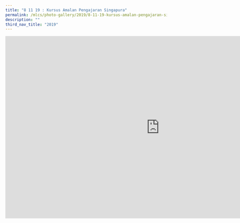 ```yaml
---
title: "8 11 19 : Kursus Amalan Pengajaran Singapura"
permalink: /mlcs/photo-gallery/2019/8-11-19-kursus-amalan-pengajaran-singapura/
description: ""
third_nav_title: "2019"
---
```

<iframe allowfullscreen="true" height="569" width="960" frameborder="0" src="https://docs.google.com/presentation/d/e/2PACX-1vRpud86o0KVgKjvnnPMbUzDkcNk5PM0qPrOBnKJjdiWccFoXaMGjCWIZfLcwGTiHAeqyuOGdeNgpnP6/embed?start=false&amp;loop=false&amp;delayms=3000"></iframe>